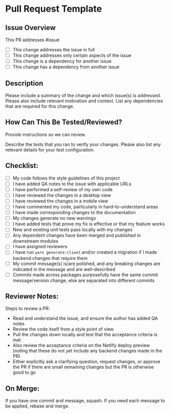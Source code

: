 # Pull Request Template

## Issue Overview

This PR addresses #issue

- [ ] This change addresses the issue in full
- [ ] This change addresses only certain aspects of the issue
- [ ] This change is a dependency for another issue
- [ ] This change has a dependency from another issue

## Description

Please include a summary of the change and which issue(s) is addressed. Please also include relevant motivation and context. List any dependencies that are required for this change.

## How Can This Be Tested/Reviewed?

Provide instructions so we can review.

Describe the tests that you ran to verify your changes. Please also list any relevant details for your test configuration.

## Checklist:

- [ ] My code follows the style guidelines of this project
- [ ] I have added QA notes to the issue with applicable URLs
- [ ] I have performed a self-review of my own code
- [ ] I have reviewed the changes in a desktop view
- [ ] I have reviewed the changes in a mobile view
- [ ] I have commented my code, particularly in hard-to-understand areas
- [ ] I have made corresponding changes to the documentation
- [ ] My changes generate no new warnings
- [ ] I have added tests that prove my fix is effective or that my feature works
- [ ] New and existing unit tests pass locally with my changes
- [ ] Any dependent changes have been merged and published in downstream modules
- [ ] I have assigned reviewers
- [ ] I have run `yarn generate:client` and/or created a migration if I made backend changes that require them
- [ ] My commit message(s) is/are polished, and any breaking changes are indicated in the message and are well-described
- [ ] Commits made across packages purposefully have the same commit message/version change, else are separated into different commits

## Reviewer Notes:

Steps to review a PR:

- Read and understand the issue, and ensure the author has added QA notes
- Review the code itself from a style point of view
- Pull the changes down locally and test that the acceptance criteria is met
- Also review the acceptance criteria on the Netlify deploy preview (noting that these do not yet include any backend changes made in the PR)
- Either explicitly ask a clarifying question, request changes, or approve the PR if there are small remaining changes but the PR is otherwise good to go

## On Merge:

If you have one commit and message, squash. If you need each message to be applied, rebase and merge.
